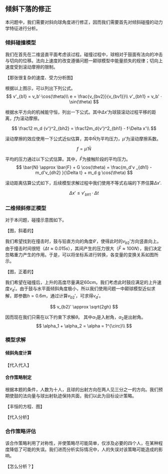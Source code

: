 ## 倾斜下落的修正

本问题中，我们需要对斜向球角度进行修正，因而我们需要首先对倾斜碰撞的动力学特征进行分析。

### 倾斜碰撞模型

我们在首先在二维竖直平面考虑该过程。碰撞过程中，球相对于鼓面有法向的冲击与切向的位移。法向上速度的改变遵循问题一颠球模型中能量损失的规律；切向上速度受到滚动摩擦的限制。

【那张很复杂的速度、受力分析图】

根据以上图示，可以列出下列公式。
$$
v'_{b1} = v_b'·\cos(\theta)\\
e = \frac{v_{bv2}}{v_{bv1}}\\
v'_{bh1} = v_b' · \sin(\theta)
$$

根据水平方向的机械能守恒，列出一下公式。其中$\Delta x'$为球鼓滚动过程平移的距离，$f$为滚动摩擦。

$$
\frac12 m_d {v'}^2_{bh2} = \frac12m_d{v'}^2_{bh1} - f·\Delta x'\\
$$

滚动摩擦的效应使用一下公式近似估算，其中$\bar{N}$为平均压力，$\mu'$为滚动摩擦系数。

$$
f = \mu' \bar{N}
$$

平均的压力通过以下公式估算。其中，$\bar{F}$为接触阶段的平均压力。
$$
\bar{N} \approx \bar{F} + G \cos(\theta) = \frac{m_d'v _{dh1} - m_d'v_{dh2} }{\Delta t} + m_d g  \cos(\theta)
$$

滚动距离估算公式如下，后续模型求解过程中我们使用不等式右端的下界估算$\Delta x'$.

$$
\Delta x' \le v'_{bh1} · \Delta t
$$

### 二维倾斜修正模型

对于本问题，碰撞示意图如下。

【图，斜着的】

我们希望找到在撞击时，鼓与铅直方向的角度$\theta'$，使得此时的$v_{b2}'$方向竖直向上。由于撞击时间很短（$\Delta t \approx 0.015s$），其间产生的压力很大（$\bar{F} \approx 100N$），我们决定忽略重力产生的作用。于是，可以将坐标系进行转换，各变量的变换关系如图所示。

【图，正着的】

我们希望在碰撞后，上升的高度尽量满足$60cm$。我们考虑此时鼓应满足的上升速度$v_{d}'$。由于鼓与水平面倾斜角度极小，所以我们使用问题一中颠球模型近似求解，即参数$h = 0.6m$，通过计算$v_{b2}'$，可求得$v_d'$。

$$
v_{b2}' \approx \sqrt{2gh}
$$

因而现在我们只需在以下约束下求解$\theta$。 其中$\alpha_1$是入射角，$\alpha_2$是出射角。
$$
\alpha_1 + \alpha_2 = \alpha = 1^{\circ}\\
$$

### 模型求解

#### 倾斜角度计算

【代入代入】

#### 合作策略制定

根据本题的条件，人数为十人，且球的出射方向在两人见三分之一的方向。我们预期使鼓的法向量与球出射轨迹保持共面，我们以此为目标设计策略。

【丰恒的方程、图】

【代入分析】

### 合作策略评估

该合作策略利用了对称性，并使策略尽可能简单，仅涉及必要的四个人，在某种程度降低了可能的失误。我们进而分析实际情况中，人的失误对该策略可能造成的影响。

【怎么分析？】
